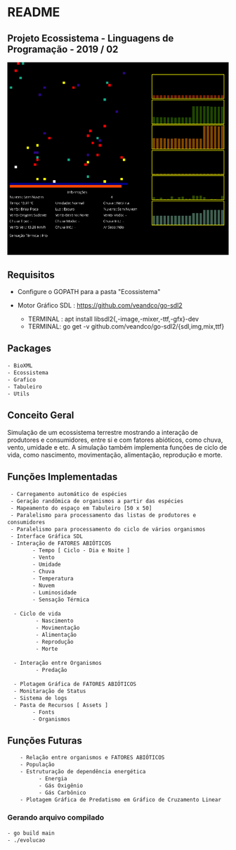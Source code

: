 # README

## Projeto Ecossistema - Linguagens de Programação - 2019 / 02


![Ecossistema - Simulação de Competição de Recursos](https://github.com/luandkg/Ecossistema/blob/master/assets/prints/current.png)

## Requisitos


 - Configure o GOPATH para a pasta "Ecossistema"

 - Motor Gráfico SDL : https://github.com/veandco/go-sdl2 
    - TERMINAL : apt install libsdl2{,-image,-mixer,-ttf,-gfx}-dev
    - TERMINAL: go get -v github.com/veandco/go-sdl2/{sdl,img,mix,ttf}
 
## Packages

    - BioXML
    - Ecossistema
    - Grafico
    - Tabuleiro
    - Utils

## Conceito Geral

Simulação de um ecossistema terrestre mostrando a interação de produtores e consumidores, entre si e com fatores abióticos, como chuva, vento, umidade e etc.
A simulação também implementa funções de ciclo de vida, como nascimento, movimentação, alimentação, reprodução e morte.

## Funções Implementadas

     - Carregamento automático de espécies
     - Geração randômica de organismos a partir das espécies
     - Mapeamento do espaço em Tabuleiro [50 x 50]
     - Paralelismo para processamento das listas de produtores e consumidores
     - Paralelismo para processamento do ciclo de vários organismos
     - Interface Gráfica SDL
     - Interação de FATORES ABIÓTICOS
            - Tempo [ Ciclo - Dia e Noite ]
            - Vento
            - Umidade
            - Chuva
            - Temperatura
            - Nuvem
            - Luminosidade
            - Sensação Térmica
            
      - Ciclo de vida
             - Nascimento
             - Movimentação
             - Alimentação
             - Reprodução
             - Morte
                  
      - Interação entre Organismos
             - Predação
             
      - Plotagem Gráfica de FATORES ABIÓTICOS
      - Monitaração de Status
      - Sistema de logs
      - Pasta de Recursos [ Assets ]
            - Fonts
            - Organismos
       
## Funções Futuras

        - Relação entre organismos e FATORES ABIÓTICOS
        - População
        - Estruturação de dependência energética
              - Energia
              - Gás Oxigênio
              - Gás Carbônico
        - Plotagem Gráfica de Predatismo em Gráfico de Cruzamento Linear
        
### Gerando arquivo compilado

    - go build main
    - ./evolucao
